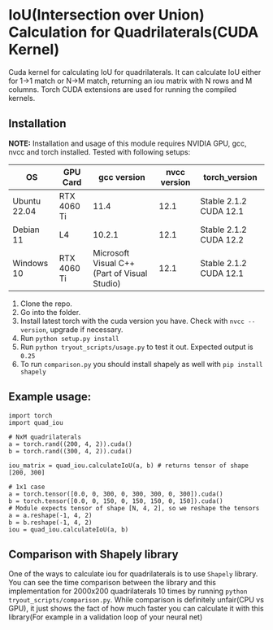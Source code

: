 # IoU(Intersection over Union) Calculation for Quadrilaterals(CUDA Kernel)

Cuda kernel for calculating IoU for quadrilaterals. It can calculate IoU either for 1->1 match or N->M match, returning an iou matrix with N rows and M columns. Torch CUDA extensions are used for running the compiled kernels. 


## Installation

**NOTE:** Installation and usage of this module requires NVIDIA GPU, gcc, nvcc and torch installed. Tested with following setups:

|OS| GPU Card | gcc version| nvcc version | torch_version |
|--|--|--|--|--|
| Ubuntu 22.04 | RTX 4060 Ti | 11.4 | 12.1 | Stable 2.1.2 CUDA 12.1 |
| Debian 11 | L4 | 10.2.1 | 12.1 | Stable 2.1.2 CUDA 12.2 |
| Windows 10 | RTX 4060 Ti | Microsoft Visual C++(Part of Visual Studio) | 12.1 | Stable 2.1.2 CUDA 12.1 |



1. Clone the repo.
2. Go into the folder.
3. Install latest torch with the cuda version you have. Check with `nvcc --version`, upgrade if necessary.
4. Run `python setup.py install`
5. Run `python tryout_scripts/usage.py` to test it out. Expected output is `0.25`
6. To run `comparison.py` you should install shapely as well with `pip install shapely`

## Example usage:
```
import torch
import quad_iou

# NxM quadrilaterals
a = torch.rand((200, 4, 2)).cuda()
b = torch.rand((300, 4, 2)).cuda()

iou_matrix = quad_iou.calculateIoU(a, b) # returns tensor of shape [200, 300]

# 1x1 case
a = torch.tensor([0.0, 0, 300, 0, 300, 300, 0, 300]).cuda()
b = torch.tensor([0.0, 0, 150, 0, 150, 150, 0, 150]).cuda()
# Module expects tensor of shape [N, 4, 2], so we reshape the tensors
a = a.reshape(-1, 4, 2)
b = b.reshape(-1, 4, 2)
iou = quad_iou.calculateIoU(a, b)
```

## Comparison with Shapely library

One of the ways to calculate iou for quadrilaterals is to use `Shapely` library. You can see the time comparison between the library and this implementation for 2000x200 quadrilaterals 10 times by running `python tryout_scripts/comparison.py`. While comparison is definitely unfair(CPU vs GPU), it just shows the fact of how much faster you can calculate it with
this library(For example in a validation loop of your neural net)